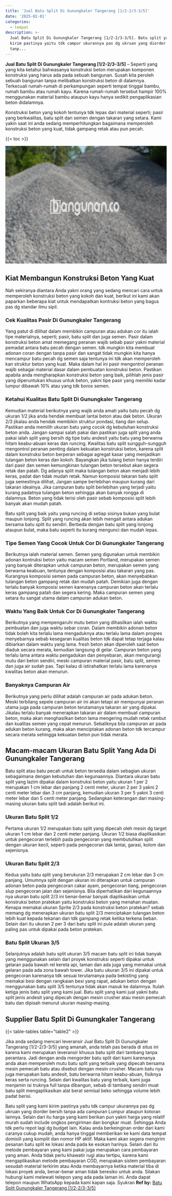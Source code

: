 ```yaml
---
title: 'Jual Batu Split Di Gunungkaler Tangerang [1/2-2/3-3/5]'
date: '2025-02-01'
categories:
  - tempat
description: >-
  Jual Batu Split Di Gunungkaler Tangerang [1/2-2/3-3/5]. Batu split yang kami
  kirim pastinya yaitu tdk campur ukurannya pas dg ukruan yang diorder bersih
  tanp...
---
```


**Jual Batu Split Di Gunungkaler Tangerang \[1/2-2/3-3/5\]** – Seperti yang yang kita ketahui bahwasanya konstruksi beton merupakan komponen konstruksi yang harus ada pada sebuah bangunan. Susah kita peroleh sebuah bangunan tanpa melibatkan konstruksi beton di dalamnya. Terkecuali rumah-rumah di perkampungan seperti tempat tinggal bambu, rumah bambu atau rumah kayu. Karena rumah-rumah tersebut hampir 100% menggunakan material bambu ataupun kayu hanya sedikit pengaplikasian beton didalamnya.

Konstruksi beton yang kokoh tentunya tdk lepas dari material seperti; pasir yang berkwalitas, batu split dan semen dengan takaran yang setara. Kami yakin saat ini anda sedang memperhitungkan bagaimana memperoleh konstruksi beton yang kuat, tidak gampang retak atau pun pecah.

{{< toc >}}

![Jual Batu Split Di Gunungkaler Tangerang [1/2-2/3-3/5]](/images/jual-batu-split-29.png)

## Kiat Membangun Konstruksi Beton Yang Kuat

Nah sekiranya diantara Anda yakni orang yang sedang mencari cara untuk memperoleh konstruksi beton yang kokoh dan kuat, berikut ini kami akan paparkan beberapa kiat untuk mendapatkan kontruksi beton yang bagus pas dg standar ilmu sipil.

### Cek Kualitas Pasir Di Gunungkaler Tangerang

Yang patut di dilihat dalam membikin campuran atau adukan cor itu ialah tipe materialnya, seperti; pasir, batu split dan juga semen. Pasir dalam konstruksi beton amat memegang peranan wajib sebab pasir yakni material pemadat antara batu pecah dengan semen. tdk mungkin kita membuat adonan coran dengan tanpa pasir dan sangat tidak mungkin kita hanya mencampur batu pecah dg semen saja tentunya ini tdk akan memperoleh kan struktur beton yang kuat. Maka dalam hal ini pasir mengontrol peranan wajib sebagai material dasar dalam pembuatan konstruksi beton. Pastikan apabila anda mengharapkan konstruksi beton yang baik, pilihlah jenis pasir yang diperuntukan khusus untuk beton, yakni tipe pasir yang memiliki kadar lumpur dibawah 10% atau yang tdk boros semen.

### Ketahui Kualitas Batu Split Di Gunungkaler Tangerang

Kemudian material berikutnya yang wajib anda amati yaitu batu pecah dg ukuran 1/2 jika anda hendak membuat lantai beton atau dak beton. Ukuran 2/3 jikalau anda hendak membikin struktur pondasi, tiang dan selup. Pastikan anda memilih ukuran batu yang cocok dg kebutuhan konstruksi beton anda. Jangan sampai salah pakai dan pastikan juga split yang anda pakai ialah split yang bersih dg tipe batu andesit yaitu batu yang berwarna hitam keabu-abuan keras dan runcing. Kwalitas batu split sungguh-sungguh mengontrol peranan penting dalam kekuatan konstruksi beton, karena split dalam konstruksi beton berperan sebagai agregat kasar yang menjadikan tulangan beton keras dan kokoh. Bayangkan jika tulang beton hanya terdiri dari pasir dan semen kemungkinan tulangan beton tersebut akan segera retak dan patah. Dg adanya split maka tulangan beton akan menjadi lebih keras, padat dan tidak mudah retak. Namun komposisi takaran batu split juga semestinya dilihat, Jangan sampe berlebihan maupun kurang dari takaran idealnya. Jika campuran batu split berlebihan yang terjadi yaitu kurang padatnya tulangan beton sehingga akan banyak rongga di dalamnya. Beton yang tidak terisi oleh pasir sebab komposisi split lebih banyak akan mudah patah.

Batu split yang baik yaitu yang runcing di setiap sisinya bukan yang bulat maupun lonjong. Split yang runcing akan lebih mengait antara adukan bersama batu split itu sendiri. Berbeda dengan batu split yang lonjong ataupun bulat, maka batu seperti itu kurang mengunci dan mudah lepas.

### Tipe Semen Yang Cocok Untuk Cor Di Gunungkaler Tangerang

Berikutnya ialah material semen. Semen yang digunakan untuk membikin adonan kontruksi beton yaitu macam semen Portland, merupakan semen yang banyak diterapkan untuk campuran beton, merupakan semen yang berwarna keabuan, tentunya dengan komposisi atau takaran yang pas. Kurangnya komposisi semen pada campuran beton, akan menyebabkan tulangan beton gampang retak dan mudah patah. Demikian juga dengan terlalu banyak komposisi semen karenanya campuran beton akan terlalu keras gampang patah dan segera kering. Maka campuran semen yang setara itu sangat utama dalam campuran adukan beton.

### Waktu Yang Baik Untuk Cor Di Gunungkaler Tangerang

Berikutnya yang mempengaruhi mutu beton yang dihasilkan ialah waktu pembuatan dan juga waktu sebar coran. Dalam membikin adonan beton tidak boleh kita terlalu lama mengaduknya atau terlalu lama dalam progres menyebarnya sebab kesegaran kualitas beton tdk dapat tetap terjaga kalau dibiarkan dalam waktu yang lama. fresh beton akan diperoleh saat beton diaduk secara merata, kemudian langsung di gelar. Campuran beton yang terlalu lama antara waktu pengadukan dan penyebaran, akan mengurangi mutu dari beton sendiri, meski campuran material pasir, batu split, semen dan juga air sudah pas. Tapi kalau di istirahatkan terlalu lama karenanya kwalitas beton akan menurun.

### Banyaknya Campuran Air

Berikutnya yang perlu dilihat adalah campuran air pada adukan beton. Meski terbilang sepele campuran air ini akan tetapi air mempunyai peranan utama juga pada campuran beton terutamanya takaran air yang dipakai. Jikalau terlalu banyak menerapkan takaran air dalam membuat campuran beton, maka akan menghasilkan beton lama mengering mudah retak rambut dan kualitas semen yang cepat menurun. Sebaliknya bila campuran air pada adukan beton kurang, maka akan menciptakan adonan beton tdk tercampur secara merata sehingga kekuatan beton pun tidak merata.

## Macam-macam Ukuran Batu Split Yang Ada Di Gunungkaler Tangerang

Batu split atau batu pecah untuk beton tersedia dalam sebagian ukuran sebagaimana dengan kebutuhan dan kegunaannya. Diantara ukuran batu split yang lazim dipakai dalam konstruksi beton yaitu ukuran 1 per 2 merupakan 1 cm lebar dan panjang 2 centi meter, ukuran 2 per 3 yakni 2 centi meter lebar dan 3 cm panjang, kemudian ukuran 3 per 5 yakni 3 centi meter lebar dan 5 centi meter panjang. Sedangkan keterangan dari masing-masing ukuran batu split tadi adalah berikut ini.

### Ukuran Batu Split 1/2

Pertama ukuran 1/2 merupakan batu split yang dipecah oleh mesin dg target ukuran 1 cm lebar dan 2 centi meter panjang. Ukuran 1/2 biasa diaplikasikan untuk pengecoran terlebih pada pengecoran yang membutuhkan split dengan ukuran kecil, seperti pada pengecoran dak lantai, garasi, kolom dan sejenisnya.

### Ukuran Batu Split 2/3

Kedua yaitu batu split yang berukuran 2/3 merupakan 2 cm lebar dan 3 cm panjang. Umumnya split dengan ukuran ini diterapkan untuk campuran adonan beton pada pengecoran cakar ayam, pengecoran tiang, pengecoran slup pengecoran jalan dan sejenisnya. Bila diperhatikan dari kegunaannya nya ukuran batu split 2/3 ini benar-benar banyak diaplikasikan untuk konstruksi beton pratekan yaitu konstruksi beton yang menahan muatan. Kenapa memakai ukuran Sprite 2/3 pada konstruksi beton pratekan? sebab memang dg menerapkan ukuran batu split 2/3 menciptakan tulangan beton lebih kuat kepada tekanan dan tdk gampang retak ketika terkena beban. Selain dari itu ukuran 2 per 3 dari batu split ini pula adalah ukuran yang paling pas untuk dipakai pada beton pratekan.

### Batu Split Ukuran 3/5

Selanjutnya adalah batu split ukuran 3/5 macam batu split ini tidak banyak yang menggunakan selain dari proyek konstruksi seperti dipakai untuk gelaran pada bawah rel kereta api, taman dan ada juga yang memakai untuk gelaran pada ada zona bawah tower. Jika batu ukuran 3/5 ini dipakai untuk pengecoran karenanya tdk sesuai terutamanya pada bekisting yang memakai besi dengan rangkaian besi yang rapat, adukan beton dengan menggunakan batu split 3/5 tentunya tidak akan masuk ke dalamnya. Itulah ketiga jenis batu split yang kami jual. Batu split yang kami jual yakni batu split jenis andesit yang dipecah dengan mesin crusher atau mesin pemecah batu dan dipisah menurut ukuran masing-masing.

## Supplier Batu Split Di Gunungkaler Tangerang

{{< table-tables table="table2" >}}

Jika anda sedang mencari leveransir Jual Batu Split Di Gunungkaler Tangerang \[1/2-2/3-3/5\] yang amanah, anda telah pas berada di situs ini karena kami merupakan leveransir khusus batu split dari tambang tanpa perantara. Jadi dengan anda mengorder batu split dari kami karenanya anda akan memperoleh mutu batu split yang terbaik yang dipecah bersama mesin pemecah batu atau disebut dengan mesin crusher. Macam batu nya juga merupakan batu andesit, batu berwarna hitam keabu-abuan, fisiknya keras serta runcing. Selain dari kwalitas batu yang terbaik, kami juga menjamin isi truknya full tanpa dibangun, sebab di tambang sendiri muat batu split mengaplikasikan alat berat semisal beko sehingga volume lebih padat berisi.

Batu split yang kami kirim pastinya yaitu tdk campur ukurannya pas dg ukruan yang diorder bersih tanpa ada campuran Lumpur ataupun kotoran lainnya. Selain dari itu harga yang kami berikan pun yakni harga yang relatif murah sudah include ongkos pengiriman dan bongkar muat. Sehingga Anda tdk perlu repot lagi dg budget lain. Kalau anda berkeinginan order dari kami caranya cukup mudah, anda hanya tinggal memberikan ke kami data tempat domisili yang komplit dan nomor HP aktif. Maka kami akan segera mengirim pesanan batu split ke lokasi anda pada ke esokan harinya. Selain dari itu metode pembayaran yang kami pakai juga merupakan cara pembayaran yang aman. Anda tidak perlu khawatir rugi atau tertipu, karena kami mengaplikasikan metode pembayaran COD, merupakan sistem pembayaran sesudah material terkirim atau Anda membayarnya ketika material tiba di lokasi proyek anda, benar-benar aman tidak beresiko untuk anda. Silakan hubungi kami melewati telepon yang ada pada laman ini. Anda dapat telepon maupun WhatsApp kepada kami kapan saja. Syukran
**Ref by:** [Batu Split Gunungkaler Tangerang [1/2-2/3-3/5]](https://id.wikipedia.org/wiki/Batu)
